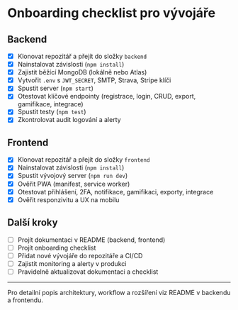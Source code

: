 # Onboarding checklist pro vývojáře

## Backend
- [x] Klonovat repozitář a přejít do složky `backend`
- [x] Nainstalovat závislosti (`npm install`)
- [x] Zajistit běžící MongoDB (lokálně nebo Atlas)
- [x] Vytvořit `.env` s `JWT_SECRET`, SMTP, Strava, Stripe klíči
- [x] Spustit server (`npm start`)
- [x] Otestovat klíčové endpointy (registrace, login, CRUD, export, gamifikace, integrace)
- [x] Spustit testy (`npm test`)
- [x] Zkontrolovat audit logování a alerty

## Frontend
- [x] Klonovat repozitář a přejít do složky `frontend`
- [x] Nainstalovat závislosti (`npm install`)
- [x] Spustit vývojový server (`npm run dev`)
- [x] Ověřit PWA (manifest, service worker)
- [x] Otestovat přihlášení, 2FA, notifikace, gamifikaci, exporty, integrace
- [x] Ověřit responzivitu a UX na mobilu

## Další kroky
- [ ] Projít dokumentaci v README (backend, frontend)
- [ ] Projít onboarding checklist
- [ ] Přidat nové vývojáře do repozitáře a CI/CD
- [ ] Zajistit monitoring a alerty v produkci
- [ ] Pravidelně aktualizovat dokumentaci a checklist

---

Pro detailní popis architektury, workflow a rozšíření viz README v backendu a frontendu.
